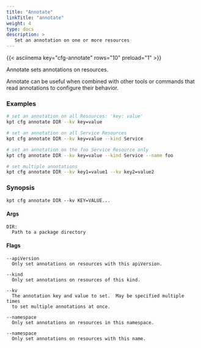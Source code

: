 ```yaml
---
title: "Annotate"
linkTitle: "annotate"
weight: 4
type: docs
description: >
   Set an annotation on one or more resources
---
```


{{< asciinema key="cfg-annotate" rows="10" preload="1" >}}

Annotate sets annotations on resources.

Annotate can be useful when combined with other tools or commands that
read annotations to configure their behavior.

### Examples

```sh
# set an annotation on all Resources: 'key: value'
kpt cfg annotate DIR --kv key=value
```

```sh
# set an annotation on all Service Resources
kpt cfg annotate DIR --kv key=value --kind Service
```

```sh
# set an annotation on the foo Service Resource only
kpt cfg annotate DIR --kv key=value --kind Service --name foo
```

```sh
# set multiple annotations
kpt cfg annotate DIR --kv key1=value1 --kv key2=value2
```

### Synopsis

    kpt cfg annotate DIR --kv KEY=VALUE...

#### Args

    DIR:
      Path to a package directory

#### Flags

    --apiVersion
      Only set annotations on resources with this apiVersion.

    --kind
      Only set annotations on resources of this kind.

    --kv
      The annotation key and value to set.  May be specified multiple times
      to set multiple annotations at once.

    --namespace
      Only set annotations on resources in this namespace.

    --namespace
      Only set annotations on resources with this name.
